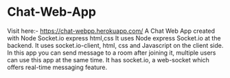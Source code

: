 # Chat-Web-App
Visit here:- https://chat-webpp.herokuapp.com/
A Chat Web App created with Node Socket.io express html,css
It uses Node express Socket.io at the backend. 
It uses socket.io-client, html, css and Javascript on the client side.
In this app you can send message to a room after joining it, multiple users can use this app at the same time.
It has socket.io, a web-socket which offers real-time messaging feature.
